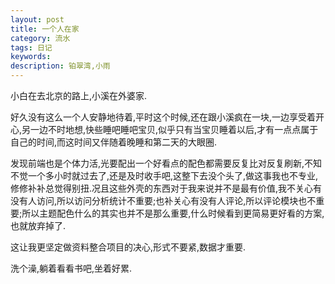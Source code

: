 ```yaml
---
layout: post
title: 一个人在家
category: 流水
tags: 日记
keywords: 
description: 铂翠湾,小雨
---
```


小白在去北京的路上,小溪在外婆家.

好久没有这么一个人安静地待着,平时这个时候,还在跟小溪疯在一块,一边享受着开心,另一边不时地想,快些睡吧睡吧宝贝,似乎只有当宝贝睡着以后,才有一点点属于自己的时间,而这时间又伴随着晚睡和第二天的大眼圈.

发现前端也是个体力活,光要配出一个好看点的配色都需要反复比对反复刷新,不知不觉一个多小时就过去了,还是及时收手吧,这整下去没个头了,做这事我也不专业,修修补补总觉得别扭.况且这些外壳的东西对于我来说并不是最有价值,我不关心有没有人访问,所以访问分析统计不重要;也补关心有没有人评论,所以评论模块也不重要;所以主题配色什么的其实也并不是那么重要,什么时候看到更简易更好看的方案,也就放弃掉了.

这让我更坚定做资料整合项目的决心,形式不要紧,数据才重要.

洗个澡,躺着看看书吧,坐着好累.